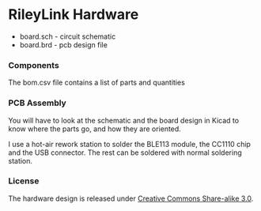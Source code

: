 # RileyLink Hardware

 * board.sch - circuit schematic
 * board.brd - pcb design file

### Components

The bom.csv file contains a list of parts and quantities

### PCB Assembly

You will have to look at the schematic and the board design in Kicad to know where the parts go, and how they are oriented.

I use a hot-air rework station to solder the BLE113 module, the CC1110 chip and the USB connector. The rest can be soldered with normal soldering station.

### License

The hardware design is released under [Creative Commons Share-alike 3.0](http://creativecommons.org/licenses/by-sa/3.0/).

